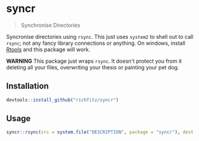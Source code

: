 # syncr

> Synchronise Directories

Syncronise directories using `rsync`.  This just uses `system2` to shell out to call `rsync`; not any fancy library connections or anything.  On windows, install [Rtools](http://cran.r-project.org/bin/windows/Rtools) and this package will work.

**WARNING** This package just wraps `rsync`.  It doesn't protect you from it deleting all your files, overwriting your thesis or painting your pet dog.

## Installation

```r
devtools::install_github("richfitz/syncr")
```

## Usage

```r
syncr::rsync(src = system.file("DESCRIPTION", package = "syncr"), dest = tempfile(), dry_run = TRUE)
```
